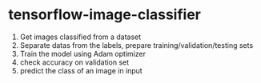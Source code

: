 # tensorflow-image-classifier

1. Get images classified from a dataset
2. Separate datas from the labels, prepare training/validation/testing sets
3. Train the model using Adam optimizer
4. check accuracy on validation set
5. predict the class of an image in input
